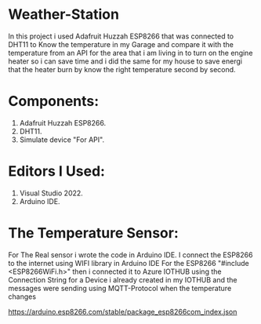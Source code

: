 # Weather-Station

In this project i used Adafruit Huzzah ESP8266 that was connected to DHT11 to Know the temperature in my Garage and compare it with the temperature from an API for the area that i am living in to turn on the engine heater so i can save time and i did the same for my house to save energi that the heater burn by know the right temperature second by second.

# Components:
1. Adafruit Huzzah ESP8266.
2. DHT11.
3. Simulate device "For API".

# Editors I Used:
1. Visual Studio 2022.
2. Arduino IDE.

# The Temperature Sensor:
For The Real sensor i wrote the code in Arduino IDE.
I connect the ESP8266 to the internet using WIFI library in Arduino IDE For the ESP8266 "#include <ESP8266WiFi.h>" then i connected it to Azure IOTHUB using the Connection String for a Device i already created in my IOTHUB and the messages were sending using MQTT-Protocol when the temperature changes 

https://arduino.esp8266.com/stable/package_esp8266com_index.json
